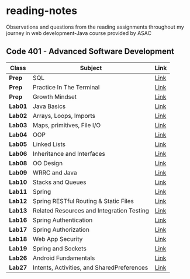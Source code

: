 
# reading-notes
Observations and questions from the reading assignments throughout my journey in web development-Java course provided by ASAC

## Code 401 - Advanced Software Development


| Class       | Subject   | Link       |
|-------------|-----------|------------|
| **Prep**    | SQL       | [Link](https://baraahabusara.github.io/reading-notes/SQL/SQL)       |
| **Prep**    | Practice In The Terminal | [Link](https://baraahabusara.github.io/reading-notes/TerminalPractice/TerminalPractice)      |
| **Prep**    | Growth Mindset | [Link](https://baraahabusara.github.io/reading-notes/growthMindset/growthMindset)       |
| **Lab01**   | Java Basics  |[Link](https://baraahabusara.github.io/reading-notes/Class01/readings-01)|
| **Lab02**   | Arrays, Loops, Imports|[Link](https://baraahabusara.github.io/reading-notes/Class02/readings-02)|
| **Lab03**   | Maps, primitives, File I/O|[Link](https://baraahabusara.github.io/reading-notes/Class03/readings-03)|
| **Lab04**   |OOP |[Link](https://baraahabusara.github.io/reading-notes/Class04/readings-04)|
| **Lab05**   |Linked Lists |[Link](https://baraahabusara.github.io/reading-notes/Class05/readings-05)|
| **Lab06**   |Inheritance and Interfaces |[Link](https://baraahabusara.github.io/reading-notes/Class06/readings-06)|
| **Lab08**   | OO Design |[Link](https://baraahabusara.github.io/reading-notes/Class08/readings-08)|
| **Lab09**   | WRRC and Java |[Link](https://baraahabusara.github.io/reading-notes/Class09/readings-09)|
| **Lab10**   | Stacks and Queues |[Link](https://baraahabusara.github.io/reading-notes/Class10/readings-10)|
| **Lab11**   | Spring |[Link](https://baraahabusara.github.io/reading-notes/Class11/readings-11)|
| **Lab12**   | Spring RESTful Routing & Static Files |[Link](https://baraahabusara.github.io/reading-notes/Class12/readings-12)|
| **Lab13**   | Related Resources and Integration Testing |[Link](https://baraahabusara.github.io/reading-notes/Class13/readings-13)|
| **Lab16**   | Spring Authentication |[Link](https://baraahabusara.github.io/reading-notes/Class16/readings-16)|
| **Lab17**   |  Spring Authorization |[Link](https://baraahabusara.github.io/reading-notes/Class17/readings-17)|
| **Lab18**   | Web App Security |[Link](https://baraahabusara.github.io/reading-notes/Class18/readings-18)|
| **Lab19**   |  Spring and Sockets|[Link](https://baraahabusara.github.io/reading-notes/Class19/readings-19)|
| **Lab26**   |  Android Fundamentals	|[Link](https://baraahabusara.github.io/reading-notes/Class26/readings-26)|
| **Lab27**   |   Intents, Activities, and SharedPreferences|[Link](https://baraahabusara.github.io/reading-notes/Class27/readings-27)|